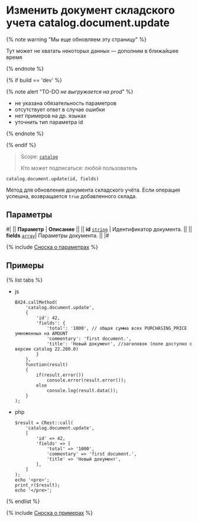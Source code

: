 # Изменить документ складского учета catalog.document.update

{% note warning "Мы еще обновляем эту страницу" %}

Тут может не хватать некоторых данных — дополним в ближайшее время

{% endnote %}

{% if build == 'dev' %}

{% note alert "TO-DO _не выгружается на prod_" %}

- не указана обязательность параметров
- отсутствует ответ в случае ошибки 
- нет примеров на др. языках
- уточнить тип параметра id
  
{% endnote %}

{% endif %}

> Scope: [`catalog`](../../scopes/permissions.md)
>
> Кто может подписаться: любой пользователь

```http
catalog.document.update(id, fields)
```

Метод для обновления документа складского учёта.
Если операция успешна, возвращается `true` добавленного склада.

## Параметры

#|
|| **Параметр** | **Описание** ||
|| **id**
[`string`](../../data-types.md) | Идентификатор документа. ||
|| **fields** 
[`array`](../../data-types.md)|  Параметры документа. ||
|#

{% include [Сноска о параметрах](../../../_includes/required.md) %}

## Примеры

{% list tabs %}

- js
  
    ```
    BX24.callMethod(
        'catalog.document.update',
        {
            'id': 42,
            'fields': {
                'total': '1000', // общая сумма всех PURCHASING_PRICE умноженных на AMOUNT
                'commentary': 'first document.',
                'title': 'Новый документ', //заголовок (поле доступно с версии catalog 22.200.0)
            }
        },
        function(result)
        {
            if(result.error())
                console.error(result.error());
            else
                console.log(result.data());
        }
    );
    ```

- php

    ```
    $result = CRest::call(
        'catalog.document.update',
        [
            'id' => 42,
            'fields' => [
                'total' => '1000',
                'commentary' => 'first document.',
                'title' => 'Новый документ',
            ],
        ]
    );
    echo '<pre>';
    print_r($result);
    echo '</pre>';
    ```

{% endlist %}

{% include [Сноска о примерах](../../../_includes/examples.md) %}
